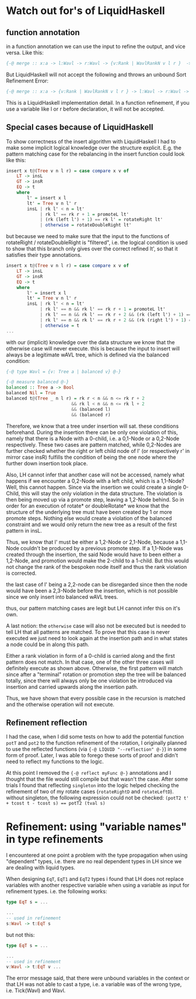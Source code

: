 # Watch out for's of LiquidHaskell

## function annotation

in a function annotation we can use the input to refine the output, and vice versa. Like this: 

```haskell
{-@ merge :: x:a -> l:Wavl -> r:Wavl -> {v:Rank | WavlRankN v l r }  -> t:Wavl @-}
```

But LiquidHaskell will not accept the following and throws an unbound Sort Refinement Error: 
```haskell
{-@ merge :: x:a -> {v:Rank | WavlRankN v l r } -> l:Wavl -> r:Wavl -> t:Wavl @-}
```
This is a LiquidHaskell implementation detail. In a function refinement, if you use a variable like l or r before declaration, it will not be accepted. 

## Special cases because of LiquidHaskell

To show correctness of the insert algorithm with LiquidHaskell I had to make some implicit logical knowledge over the structure explicit. 
E.g. the pattern matching case for the rebalancing in the insert function could look like this: 

```haskell
insert x t@(Tree v n l r) = case compare x v of
    LT -> insL
    GT -> insR
    EQ -> t
    where 
        l' = insert x l
        lt' = Tree v n l' r
        insL | rk l' < n = lt'
             | rk l' == rk r + 1 = promoteL lt'
             | (rk (left l') + 1) == rk l' = rotateRight lt' 
             | otherwise = rotateDoubleRight lt' 
```

but because we need to make sure that the input to the functions of rotateRight / rotateDoubleRight is "filtered", i.e. the logical condition is used to show that this branch only gives over the correct refined lt', so that it satisfies their type annotations. 

```haskell
insert x t@(Tree v n l r) = case compare x v of
    LT -> insL
    GT -> insR
    EQ -> t
    where 
        l' = insert x l
        lt' = Tree v n l' r
        insL | rk l' < n = lt'
             | rk l' == n && rk l' == rk r + 1 = promoteL lt'
             | rk l' == n && rk l' == rk r + 2 && (rk (left l') + 1) == rk l' && (rk (right l') + 2) == rk l' && notEmptyTree (left l') = rotateRight lt' 
             | rk l' == n && rk l' == rk r + 2 && (rk (right l') + 1) == rk l' && (rk (left l') + 2) == rk l' && notEmptyTree (right l') = rotateDoubleRight lt' 
             | otherwise = t
...
```

with our (implicit) knowledge over the data structure we know that the otherwise case will never execute. this is because the input to insert will always be a legitimate wAVL tree, which is defined via the balanced condition: 

```haskell
{-@ type Wavl = {v: Tree a | balanced v} @-}

{-@ measure balanced @-}
balanced :: Tree a -> Bool
balanced Nil = True
balanced t@(Tree _ n l r) = rk r < n && n <= rk r + 2 
                         && rk l < n && n <= rk l + 2
                         && (balanced l)
                         && (balanced r)
```

Therefore, we know that a tree under insertion will sat. these conditions beforehand. During the insertion there can be only one violation of this, namely that there is a Node with a 0-child, i.e. a 0,1-Node or a 0,2-Node respectively. These two cases are pattern matched, while 0,2-Nodes are further checked whether the right or left child node of l' (or respectively r' in mirror case insR) fulfills the condition of being the one node where the further down insertion took place. 

Also, LH cannot infer that another case will not be accessed, namely what happens if we encounter a 0,2-Node with a left child, which is a 1,1-Node?
Well, this cannot happen. Since via the insertion we could create a single 0-Child, this will stay the only violation in the data structure. The violation is then being moved up via a promote step, leaving a 1,2-Node behind. So in order for an execution of rotate* or doubleRotate* we know that the structure of the underlying tree must have been created by 1 or more promote steps. Nothing else would create a violation of the balanced constraint and we would only return the new tree as a result of the first pattern in insL. 

Thus, we know that l' must be either a 1,2-Node or 2,1-Node, because a 1,1-Node couldn't be produced by a previous promote step. If a 1,1-Node was created through the insertion, the said Node would have to been either a 1,2-Node, and promotion would make the 2-child to a 1-child. But this would not change the rank of the bespoken node itself and thus the rank violation is corrected. 

the last case of l' being a 2,2-node can be disregarded since then the node would have been a 2,3-Node before the insertion, which is not possible since we only insert into balanced wAVL trees. 

thus, our pattern matching cases are legit but LH cannot infer this on it's own. 

A last notion: the `otherwise` case will also not be executed but is needed to tell LH that all patterns are matched. To prove that this case is never executed we just need to look again at the insertion path and in what states a node could be in along this path. 

Either a rank violation in form of a 0-child is carried along and the first pattern does not match. In that case, one of the other three cases will definitely execute as shown above. Otherwise, the first pattern will match since after a "terminal" rotation or promotion step the tree will be balanced totally, since there will always only be one violation be introduced via insertion and carried upwards along the insertion path. 

Thus, we have shown that every possible case in the recursion is matched and the otherwise operation will not execute. 

## Refinement reflection

I had the case, when I did some tests on how to add the potential function `potT` and `pot2` to the function refinement of the rotation, I originally planned to use the reflected functions (via `{-@ LIQUID "--reflection" @-}`) in some form of proof. Later, I was able to forego these sorts of proof and didn't need to reflect my functions to the logic. 

At this point I removed the `{-@ reflect myFunc @-}` annotations and I thought that the file would still compile but that wasn't the case. After some trials I found that 
reflecting `singleton` into the logic helped checking the refinement of two of my rotate cases (`rotateRightD` and `rotateLeftD`). without singleton, the following expression could not be checked: `(potT2 t' + tcost t - tcost s) == potT2 (tval s)`


# Refinement: using "variable names" in type refinements
I encountered at one point a problem with the type propagation when using "dependent" types, i.e. there are no real dependent types in LH since we are dealing with liquid types.

When designing `EqT`, `EqT1` and `EqT2` types i found that LH does not replace variables with another respective variable when using a variable as input for refinement types. i.e. the following works: 

```haskell
type EqT s = ...

...
-- used in refinement
s:Wavl -> t:EqT s 
 ```

but not this: 

```haskell
type EqT s = ...

...
-- used in refinement
v:Wavl -> t:EqT v ... 
```

The error message said, that there were unbound variables in the context or that LH was not able to cast a type, i.e. a variable was of the wrong type, i.e. Tick(Wavl) and Wavl. 